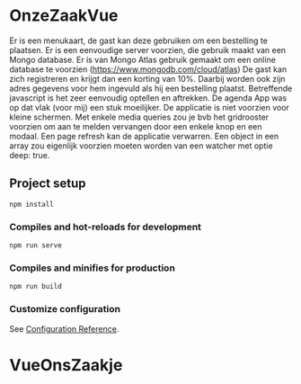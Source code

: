 # OnzeZaakVue

Er is een menukaart, de gast kan deze gebruiken om een bestelling te plaatsen.
Er is een eenvoudige server voorzien, die gebruik maakt van een Mongo database. Er is van Mongo Atlas gebruik gemaakt om een online database te voorzien (https://www.mongodb.com/cloud/atlas)
De gast kan zich registreren en krijgt dan een korting van 10%. Daarbij worden ook zijn adres gegevens voor hem ingevuld als hij een bestelling plaatst.
Betreffende javascript is het zeer eenvoudig optellen en aftrekken. De agenda App was op dat vlak (voor mij) een stuk moeilijker.
De applicatie is niet voorzien voor kleine schermen. Met enkele media queries zou je bvb het gridrooster voorzien om aan te melden vervangen door een enkele knop en een modaal.
Een page refresh kan de applicatie verwarren. Een object in een array zou eigenlijk voorzien moeten worden van een watcher met optie deep: true.

## Project setup
```
npm install
```

### Compiles and hot-reloads for development
```
npm run serve
```

### Compiles and minifies for production
```
npm run build
```

### Customize configuration
See [Configuration Reference](https://cli.vuejs.org/config/).
# VueOnsZaakje
